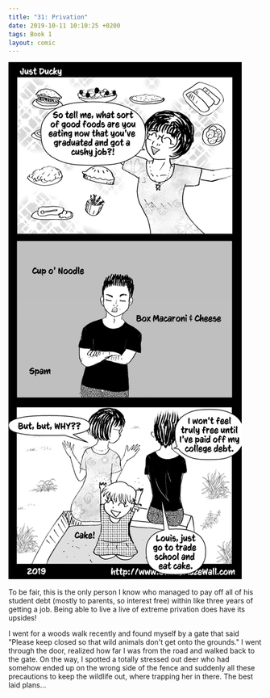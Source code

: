 ```yaml
---
title: "31: Privation"
date: 2019-10-11 10:10:25 +0200
tags: Book 1
layout: comic
---
```


![31: Privation](/comics/Book_1_-_031_Privation.png)

To be fair, this is the only person I know who managed to pay off all of his student debt (mostly to parents, so interest free) within like three years of getting a job. Being able to live a live of extreme privation does have its upsides!

I went for a woods walk recently and found myself by a gate that said "Please keep closed so that wild animals don't get onto the grounds." I went through the door, realized how far I was from the road and walked back to the gate. On the way, I spotted a totally stressed out deer who had somehow ended up on the wrong side of the fence and suddenly all these precautions to keep the wildlife out, where trapping her in there. The best laid plans...
